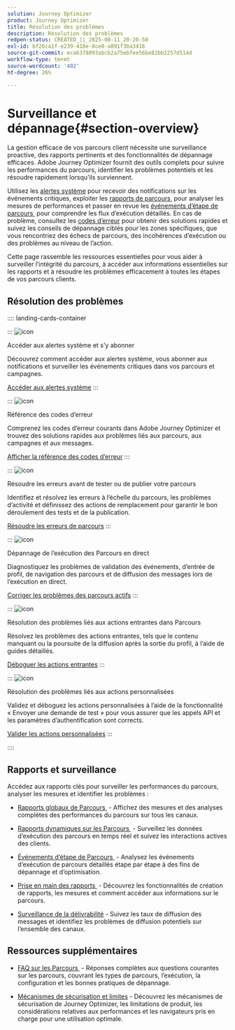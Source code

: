 ```yaml
---
solution: Journey Optimizer
product: Journey Optimizer
title: Résolution des problèmes
description: Résolution des problèmes
redpen-status: CREATED_||_2025-08-11_20-20-50
exl-id: bf26ca1f-e239-418e-8ce8-a891f3ba3416
source-git-commit: eca6378093abcb2a75ebfee56be82bb2257d514d
workflow-type: tm+mt
source-wordcount: '402'
ht-degree: 26%

---
```


# Surveillance et dépannage{#section-overview}

La gestion efficace de vos parcours client nécessite une surveillance proactive, des rapports pertinents et des fonctionnalités de dépannage efficaces. Adobe Journey Optimizer fournit des outils complets pour suivre les performances du parcours, identifier les problèmes potentiels et les résoudre rapidement lorsqu’ils surviennent.

Utilisez les [alertes système](../using/reports/alerts.md) pour recevoir des notifications sur les événements critiques, exploiter les [rapports de parcours &#x200B;](../using/reports/journey-global-report-cja.md) pour analyser les mesures de performances et passer en revue les [événements d’étape de parcours &#x200B;](../using/reports/journey-step-events-overview.md) pour comprendre les flux d’exécution détaillés. En cas de problème, consultez les [codes d’erreur](../using/building-journeys/error-codes-reference.md) pour obtenir des solutions rapides et suivez les conseils de dépannage ciblés pour les zones spécifiques, que vous rencontriez des échecs de parcours, des incohérences d’exécution ou des problèmes au niveau de l’action.

Cette page rassemble les ressources essentielles pour vous aider à surveiller l’intégrité du parcours, à accéder aux informations essentielles sur les rapports et à résoudre les problèmes efficacement à toutes les étapes de vos parcours clients.

## Résolution des problèmes

:::: landing-cards-container

:::
![icon](https://cdn.experienceleague.adobe.com/icons/bell.svg?lang=fr)

Accéder aux alertes système et s’y abonner

Découvrez comment accéder aux alertes système, vous abonner aux notifications et surveiller les événements critiques dans vos parcours et campagnes.

[Accéder aux alertes système](../using/reports/alerts.md)
:::

:::
![icon](https://cdn.experienceleague.adobe.com/icons/book.svg?lang=fr)

Référence des codes d’erreur

Comprenez les codes d’erreur courants dans Adobe Journey Optimizer et trouvez des solutions rapides aux problèmes liés aux parcours, aux campagnes et aux messages.

[Afficher la référence des codes d’erreur](../using/building-journeys/error-codes-reference.md)
:::

:::
![icon](https://cdn.experienceleague.adobe.com/icons/list-check.svg?lang=fr)

Résoudre les erreurs avant de tester ou de publier votre parcours

Identifiez et résolvez les erreurs à l’échelle du parcours, les problèmes d’activité et définissez des actions de remplacement pour garantir le bon déroulement des tests et de la publication.

[Résoudre les erreurs de parcours](../using/building-journeys/troubleshooting.md)
:::

:::
![icon](https://cdn.experienceleague.adobe.com/icons/code-branch.svg?lang=fr)

Dépannage de l’exécution des Parcours en direct

Diagnostiquez les problèmes de validation des événements, d’entrée de profil, de navigation des parcours et de diffusion des messages lors de l’exécution en direct.

[Corriger les problèmes des parcours actifs](../using/building-journeys/troubleshooting-execution.md)
:::

:::
![icon](https://cdn.experienceleague.adobe.com/icons/puzzle-piece.svg?lang=fr)

Résolution des problèmes liés aux actions entrantes dans Parcours

Résolvez les problèmes des actions entrantes, tels que le contenu manquant ou la poursuite de la diffusion après la sortie du profil, à l’aide de guides détaillés.

[Déboguer les actions entrantes](../using/building-journeys/troubleshooting-inbound.md)
:::

:::
![icon](https://cdn.experienceleague.adobe.com/icons/gear.svg?lang=fr)

Résolution des problèmes liés aux actions personnalisées

Validez et déboguez les actions personnalisées à l’aide de la fonctionnalité « Envoyer une demande de test » pour vous assurer que les appels API et les paramètres d’authentification sont corrects.

[Valider les actions personnalisées](../using/action/troubleshoot-custom-action.md)
:::

::::

## Rapports et surveillance

Accédez aux rapports clés pour surveiller les performances du parcours, analyser les mesures et identifier les problèmes :

* [Rapports globaux de Parcours &#x200B;](../using/reports/journey-global-report-cja.md) - Affichez des mesures et des analyses complètes des performances du parcours sur tous les canaux.

* [Rapports dynamiques sur les Parcours &#x200B;](../using/reports/journey-live-report.md) - Surveillez les données d’exécution des parcours en temps réel et suivez les interactions actives des clients.

* [Événements d’étape de Parcours &#x200B;](../using/reports/journey-step-events-overview.md) - Analysez les événements d’exécution de parcours détaillés étape par étape à des fins de dépannage et d’optimisation.

* [Prise en main des rapports &#x200B;](../using/reports/report-gs-cja.md) - Découvrez les fonctionnalités de création de rapports, les mesures et comment accéder aux informations sur le parcours.

* [Surveillance de la délivrabilité](../using/reports/deliverability.md) - Suivez les taux de diffusion des messages et identifiez les problèmes de diffusion potentiels sur l’ensemble des canaux.

## Ressources supplémentaires

* [FAQ sur les Parcours &#x200B;](../using/building-journeys/journey-faq.md) - Réponses complètes aux questions courantes sur les parcours, couvrant les types de parcours, l’exécution, la configuration et les bonnes pratiques de dépannage.

* [Mécanismes de sécurisation et limites](../using/start/guardrails.md) - Découvrez les mécanismes de sécurisation de Journey Optimizer, les limitations de produit, les considérations relatives aux performances et les navigateurs pris en charge pour une utilisation optimale.
